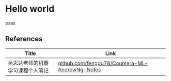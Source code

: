 # Hello world
pass

## References
|Title|Link|
|-----|----|
|吴恩达老师的机器学习课程个人笔记|[github.com/fengdu78/Coursera-ML-AndrewNg-Notes](https://github.com/fengdu78/Coursera-ML-AndrewNg-Notes)|
